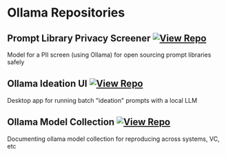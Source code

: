 # Ollama Repositories

## Prompt Library Privacy Screener [![View Repo](https://img.shields.io/badge/view-repo-green)](https://github.com/danielrosehill/Prompt-Library-Privacy-Screener)
Model for a PII screen (using Ollama) for open sourcing prompt libraries safely


## Ollama Ideation UI [![View Repo](https://img.shields.io/badge/view-repo-green)](https://github.com/danielrosehill/Ollama-Ideation-UI)
Desktop app for running batch "ideation" prompts with a local LLM

## Ollama Model Collection [![View Repo](https://img.shields.io/badge/view-repo-green)](https://github.com/danielrosehill/Ollama-Model-Collection)
Documenting ollama model collection for reproducing across systems, VC, etc
